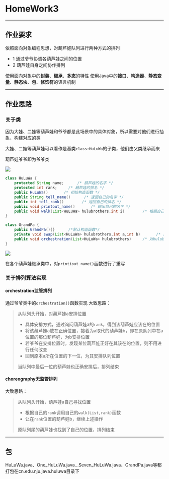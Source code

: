 # HomeWork3

------------------------------------------------------------

## 作业要求

依照面向对象编程思想，对葫芦娃队列进行两种方式的排列
+ 1 通过爷爷协调各葫芦娃之间的位置
+ 2 葫芦娃自身之间协作排列

使用面向对象中的**封装**、**继承**、**多态**的特性
使用Java中的**接口**、**构造器**、**静态变量**、**静态块**、**包**、**修饰符**的语言机制

------------------------------------------------------------

## 作业思路

### 关于类

因为大娃、二娃等葫芦娃和爷爷都是此场景中的具体对象，所以需要对他们进行抽象，构建对应的类

大娃、二娃等葫芦娃可以看作是基类`class:HuLuWa`的子类，他们由父类继承而来

葫芦娃爷爷即为爷爷类

![](http://www.plantuml.com/plantuml/png/XOxDYeCm58NtUOh0R1Hdtc0Ot4qNBWfTT5ck6cem9d9_wgBqtPj4YwlIJJWvV7ptrCI0B9DJdGCYVP16pg3lwakV6As_QW-JYJ_hMIFuKLKRKvGnRWmRvou9J6L6SvFutDo2xVKSKGx26Tph1TnOD9RuT_N-wK6Sj1XuC4ZVIMPBzL3RmFyexOzfOVNAkojWDnXY1BR1lvUMwcVbQO7vmst8RviMrCRtChad)

```java
class HuLuWa {
    protected String name;      /* 葫芦娃的名字 */
    protected int rank;     /* 葫芦娃的排名 */
    public HuLuWa()       /* 初始构造函数 */
    public String tell_name()      /* 返回自己的名字 */
    public int tell_rank()        /* 返回自己的排名 */
    public void printout_name()       /* 输出自己的名字 */
    public void walk(List<HuLuWa> hulubrothers,int i)        /* 根据自己的rank走到队列中正确的位置 */
}

class GrandPa {
    public GrandPa(){}      /*默认构造函数*/
    private void swap(List<HuLuWa> hulubrothers,int a,int b)       /* 交换a,b两个葫芦兄弟的位置 */
    public void orchestration(List<HuLuWa> hulubrothers)     /* 对hulubrothers队列进行指挥排序 */
}
```

![](http://www.plantuml.com/plantuml/png/bSun2y8m40NWFRyYuAAK_WE7Jk8WE5HmBC4U6amlabwgKFtljhNbRTAExtZlIx9QJ91OENLnfgxrFXxYsUXMhNGkmV9LiwceIvP51yDtbOoTzKObKqV8kQ8lziUXEbpw_d1fl2trewkAZp8LFsfyyyXK_CoswoBzdOuVtRxJL6CoaQUd1uaqcyG4v2qG0KLUmc84UETZW8kuWCK6gcq8Ak9y5HkekNq1HPfjOWAI6cAWo8jOmaXbn6Mit1S0)

在各个葫芦娃继承类中，对`printiout_name()`函数进行了重写

### 关于排列算法实现

#### orchestration监管排列

通过爷爷类中的`orchestration()`函数实现
大致思路：
> 从队列头开始，对葫芦娃a安排位置
> 
> + 具体安排方式，通过询问葫芦娃a的`rank`，得到该葫芦娃应该在的位置
> + 将该葫芦娃a放在正确位置，接着为a取代的葫芦娃b，即在原队列中在a位置的那位葫芦娃，为b安排位置
> + 若爷爷在安排位置时，发现某位葫芦娃正好在其该在的位置，则不用进行任何改变
> + 回到原本a所在位置的下一位，为其安排队列位置
> 
> 当队列中最后一位的葫芦娃也正确安排后，排列结束

#### choreography无监管排列

大致思路：
> 从队列头开始，葫芦娃a自己寻找位置
> 
> + 根据自己的`rank`调用自己的`walk(List,rank)`函数
> + 让在`rank`位置的葫芦娃b，继续上述操作
>
> 原队列尾的葫芦娃也找到了自己的位置，排列结束

-----------------------------------------------------------------

## 包

HuLuWa.java、One_HuLuWa.java...Seven_HuLuWa.java、GrandPa.java等都打包在cn.edu.nju.java.huluwa目录下